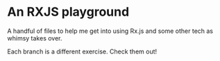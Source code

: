 # An RXJS playground

A handful of files to help me get into using Rx.js and some other tech as whimsy takes over.

Each branch is a different exercise. Check them out!

